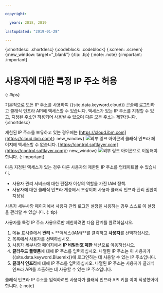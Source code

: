 ```yaml
---

copyright:

  years: 2018, 2019

lastupdated: "2019-01-28"

---
```


{:shortdesc: .shortdesc}
{:codeblock: .codeblock}
{:screen: .screen}
{:new_window: target="_blank"}
{:tip: .tip}
{:note: .note}
{:important: .important}

# 사용자에 대한 특정 IP 주소 허용
{: #ips}

기본적으로 모든 IP 주소를 사용하여 {{site.data.keyword.cloud}} 콘솔에 로그인하고 클래식 인프라 API에 액세스할 수 있습니다. 액세스가 있는 IP 주소를 지정할 수 있고, 지정된 주소만 허용되어 사용될 수 있으며 다른 모든 주소는 제한됩니다.
{:shortdesc}

제한된 IP 주소를 보유하고 있는 경우에는 [https://cloud.ibm.com](https://cloud.ibm.com){: new_window} ![외부 링크 아이콘](../icons/launch-glyph.svg "외부 링크 아이콘")의 클래식 인프라 페이지에 액세스할 수 없습니다. [https://control.softlayer.com](https://control.softlayer.com){: new_window} ![외부 링크 아이콘](../icons/launch-glyph.svg "외부 링크 아이콘")으로 이동해야 합니다.
{: important}

다음 지정된 액세스가 있는 경우 다른 사용자의 제한된 IP 주소를 업데이트할 수 있습니다.

  * 사용자 관리 서비스에 대한 편집자 이상의 역할을 가진 IAM 정책.
  * 사용자에 대한 클래식 인프라 계층에서 조상이며 사용자 클래식 인프라 관리 권한이 지정됨
  
사용자 세부사항 페이지에서 사용자 관리 로그인 설정을 사용하는 경우 스스로 이 설정을 관리할 수 있습니다.
{: tip}

사용자를 특정 IP 주소 사용으로만 제한하려면 다음 단계를 완료하십시오. 

1. 메뉴 표시줄에서 **관리** &gt; **액세스(IAM)**를 클릭하고 **사용자**를 선택하십시오. 
2. 목록에서 사용자를 선택하십시오.
3. 사용자 세부사항 페이지에서 **IP 비밀번호 제한** 섹션으로 이동하십시오. 
4. **클라우드 플랫폼**에 대해 IP 주소를 입력하십시오. 나열된 IP 주소는 이 사용자가 {{site.data.keyword.Bluemix}}에 로그인하는 데 사용할 수 있는 IP 주소입니다.
5. **클래식 인프라**에 대해 IP 주소를 입력하십시오. 나열된 IP 주소는 사용자가 클래식 인프라 API를 호출하는 데 사용할 수 있는 IP 주소입니다. 
  
  클래식 인프라 IP 주소를 입력하려면 사용자가 클래식 인프라 API 키를 이미 작성했어야 합니다.
  {: note}
 



